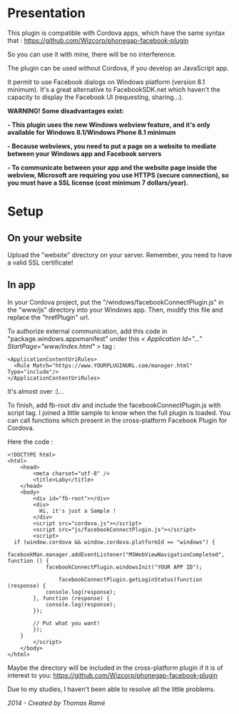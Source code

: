 Presentation
===============================

This plugin is compatible with Cordova apps, which have the same syntax that :
https://github.com/Wizcorp/phonegap-facebook-plugin

So you can use it with mine, there will be no interference.

The plugin can be used without Cordova, if you develop an JavaScript app.

It permit to use Facebook dialogs on Windows platform (version 8.1 minimum). It's a great alternative to FacebookSDK.net which haven't the capacity to display the Facebook UI (requesting, sharing...).

**WARNING! Some disadvantages exist:**


**- This plugin uses the new Windows webview feature, and it's only available for Windows 8.1/Windows Phone 8.1 minimum**

**- Because webviews, you need to put a page on a website to mediate between your Windows app and Facebook servers**

**- To communicate between your app and the website page inside the webview, Microsoft are requiring you use HTTPS (secure connection), so you must have a SSL license (cost minimum 7 dollars/year).**

Setup
===============================

## On your website

Upload the "website" directory on your server. Remember, you need to have a valid SSL certificate! 


## In app

In your Cordova project, put the "/windows/facebookConnectPlugin.js" in the "www/js" directory into your Windows app. Then, modify this file and replace the "hrefPlugin" url.

To authorize external communication, add this code in "package.windows.appxmanifest" under this *< Application Id="..." StartPage="www/index.html" >* tag :
```
<ApplicationContentUriRules>
  <Rule Match="https://www.YOURPLUGINURL.com/manager.html" Type="include"/>
</ApplicationContentUriRules>
```

It's almost over :)...

To finish, add fb-root div and include the facebookConnectPlugin.js with script tag. I joined a little sample to know when the full plugin is loaded. You can call functions which present in the cross-platform Facebook Plugin for Cordova.

Here the code :

```
<!DOCTYPE html>
<html>
	<head>
		<meta charset="utf-8" />
		<title>Laby</title>
	</head>
	<body>
		<div id="fb-root"></div>
		<div>
		  Hi, it's just a Sample !
		</div>
		<script src="cordova.js"></script>
		<script src="js/facebookConnectPlugin.js"></script>
		<script>
  if (window.cordova && window.cordova.platformId == "windows") {
		facebookMan.manager.addEventListener("MSWebViewNavigationCompleted", function () {
			facebookConnectPlugin.windowsInit("YOUR APP ID");

				facebookConnectPlugin.getLoginStatus(function (response) {
      		console.log(response);
      	}, function (response) {
      		console.log(response);
      	});
      	
      	// Put what you want!
		});
	}
		</script>
	</body>
</html>

```

Maybe the directory will be included in the cross-platform plugin if it is of interest to you:
https://github.com/Wizcorp/phonegap-facebook-plugin

Due to my studies, I haven't been able to resolve all the little problems.


*2014 - Created by Thomas Ramé*
